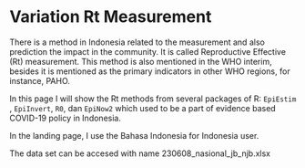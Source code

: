 # Variation Rt Measurement
There is a method in Indonesia related to the measurement and also prediction the impact in the community. It is called Reproductive Effective (Rt) measurement. This method is also mentioned in the WHO interim, besides it is mentioned as the primary indicators in other WHO regions, for instance, PAHO.

In this page I will show the Rt methods from several packages of R: ```EpiEstim ```, ```EpiInvert```, ```R0```, dan ```EpiNow2``` which used to be a part of evidence based COVID-19 policy in Indonesia.

In the landing page, I use the Bahasa Indonesia for Indonesia user.

The data set can be accesed with name 230608_nasional_jb_njb.xlsx


